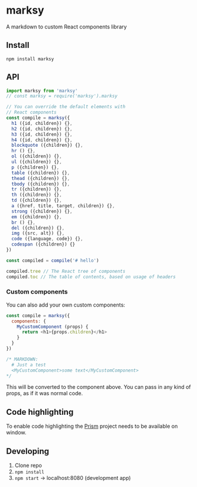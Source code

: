 # marksy
A markdown to custom React components library

## Install

`npm install marksy`

## API
```js
import marksy from 'marksy'
// const marksy = require('marksy').marksy

// You can override the default elements with
// React components
const compile = marksy({
  h1 ({id, children}) {},
  h2 ({id, children}) {},
  h3 ({id, children}) {},
  h4 ({id, children}) {},
  blockquote ({children}) {},
  hr () {},
  ol ({children}) {},
  ul ({children}) {},
  p ({children}) {},
  table ({children}) {},
  thead ({children}) {},
  tbody ({children}) {},
  tr ({children}) {},
  th ({children}) {},
  td ({children}) {},
  a ({href, title, target, children}) {},
  strong ({children}) {},
  em ({children}) {},
  br () {},
  del ({children}) {},
  img ({src, alt}) {},
  code ({language, code}) {},
  codespan ({children}) {}
})

const compiled = compile('# hello')

compiled.tree // The React tree of components
compiled.toc // The table of contents, based on usage of headers
```

### Custom components
You can also add your own custom components:

```js
const compile = marksy({
  components: {
    MyCustomComponent (props) {
      return <h1>{props.children}</h1>
    }
  }
})

/* MARKDOWN:
  # Just a test
  <MyCustomComponent>some text</MyCustomComponent>
*/
```

This will be converted to the component above. You can pass in any kind of props, as if it was normal code.


## Code highlighting
To enable code highlighting the [Prism](http://prismjs.com/) project needs to be available on window.

## Developing
1. Clone repo
2. `npm install`
3. `npm start` -> localhost:8080 (development app)

